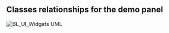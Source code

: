 ## Classes relationships for the demo panel
![BL_UI_Widgets UML](https://github.com/mmmrqs/bl_ui_widgets/blob/master/media/Classes_UML1B.png)

